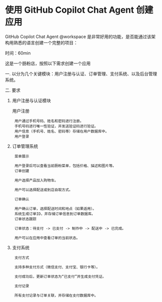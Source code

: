 # **使用 GitHub Copilot Chat Agent 创建应用**

GitHub Copilot Chat Agent @workspace 是非常好用的功能，是否能通过该架构用熟悉的语言创建一个完整的项目：

时间：60min


这是一个肠粉店，按照以下需求创建一个应用

一. 以分为几个关键模块：用户注册与认证、订单管理、支付系统、以及后台管理系统。

二. 要求

1. 用户注册与认证模块

    用户注册

        用户通过手机号码、姓名和密码进行注册。
        手机号码进行唯一性验证，并发送验证码进行验证。
        用户信息（手机号、姓名、密码等）存储在用户数据库中。
        用户登录


2. 订单管理系统

        菜单展示

        用户登录后可以查看当前肠粉菜单，包括价格、描述和图片等。
        订单创建

        用户选择产品加入购物车。

        用户可以选择配送或到店自取方式。

        订单确认

        用户确认订单，选择配送时间和地点（如果适用）。
        系统生成订单ID，并存储订单信息到订单数据库。
        订单状态跟踪

        订单状态：待支付 -> 已支付 -> 制作中 -> 配送中 -> 已完成。

        用户可以在应用中查看订单的当前状态。


3. 支付系统

        支付方式

        支持多种支付方式（微信支付、支付宝、银行卡等）。

        支付成功后，更新订单状态为“已支付”并生成支付凭证。

        支付记录

        所有支付记录与订单关联，并存储在支付数据库中。





